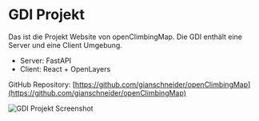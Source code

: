 # GDI Projekt

Das ist die Projekt Website von openClimbingMap. Die GDI enthält eine Server und eine Client Umgebung.

- Server: FastAPI
- Client: React + OpenLayers

GitHub Repository: [https://github.com/gianschneider/openClimbingMap](https://github.com/gianschneider/openClimbingMap)

![GDI Projekt Screenshot](screenshot.png)
